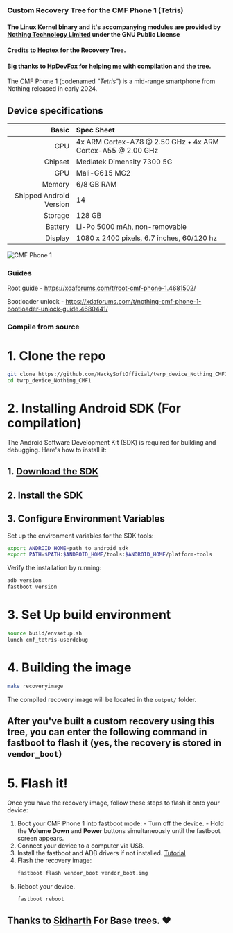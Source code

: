 ### Custom Recovery Tree for the CMF Phone 1 (Tetris)
#### The Linux Kernel binary and it's accompanying modules are provided by [Nothing Technology Limited](https://github.com/NothingOSS) under the GNU Public License
#### Credits to [Heptex](https://github.com/Heptex/) for the Recovery Tree.
#### Big thanks to [HpDevFox](https://github.com/hpdevFOX) for helping me with compilation and the tree.

The CMF Phone 1 (codenamed _"Tetris"_) is a mid-range smartphone from Nothing released in early 2024.

## Device specifications

Basic   | Spec Sheet
-------:|:-------------------------
CPU     | 4x ARM Cortex-A78 @ 2.50 GHz • 4x ARM Cortex-A55 @ 2.00 GHz
Chipset | Mediatek Dimensity 7300 5G
GPU     | Mali-G615 MC2
Memory  | 6/8 GB RAM
Shipped Android Version | 14
Storage | 128 GB
Battery | Li-Po 5000 mAh, non-removable
Display | 1080 x 2400 pixels, 6.7 inches, 60/120 hz

![CMF Phone 1](https://in.cmf.tech/cdn/shop/files/Engineering_aesthetics_1600x.png?v=1720164742)

### Guides
Root guide - https://xdaforums.com/t/root-cmf-phone-1.4681502/

Bootloader unlock - https://xdaforums.com/t/nothing-cmf-phone-1-bootloader-unlock-guide.4680441/
### Compile from source
# 1. Clone the repo
```bash
git clone https://github.com/HackySoftOfficial/twrp_device_Nothing_CMF1
cd twrp_device_Nothing_CMF1
```

# 2. Installing Android SDK (For compilation)
The Android Software Development Kit (SDK) is required for building and debugging. Here's how to install it:
## 1. [Download the SDK](https://developer.android.com/studio)
## 2. Install the SDK
## 3. Configure Environment Variables
Set up the environment variables for the SDK tools:
```bash
export ANDROID_HOME=path_to_android_sdk
export PATH=$PATH:$ANDROID_HOME/tools:$ANDROID_HOME/platform-tools
```
Verify the installation by running:
```bash
adb version
fastboot version
```

# 3. Set Up build environment
```bash
source build/envsetup.sh
lunch cmf_tetris-userdebug
```

# 4. Building the image
```bash
make recoveryimage
```
The compiled recovery image will be located in the `output/` folder.

## After you've built a custom recovery using this tree, you can enter the following command in fastboot to flash it (yes, the recovery is stored in `vendor_boot`)
# 5. Flash it!
Once you have the recovery image, follow these steps to flash it onto your device:
   1. Boot your CMF Phone 1 into fastboot mode:
     - Turn off the device.
     - Hold the **Volume Down** and **Power** buttons simultaneously until the fastboot screen appears.
   2. Connect your device to a computer via USB.
   3. Install the fastboot and ADB drivers if not installed. [Tutorial](https://nerdschalk.com/how-to-install-adb-and-fastboot/)
   4. Flash the recovery image:
      ```bash
      fastboot flash vendor_boot vendor_boot.img
      ```
   5. Reboot your device.
      ```bash
      fastboot reboot
      ```

## Thanks to [Sidharth](https://github.com/sidharthify) For Base trees. ❤️
